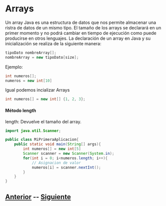 
# Arrays
Un array Java es una estructura de datos que nos permite almacenar una ristra de datos de un mismo tipo. El tamaño de los arrays se declarará en un primer momento y no podrá cambiar en tiempo de ejecución como puede producirse en otros lenguajes. La declaración de un array en Java y su inicialización se realiza de la siguiente manera:
```java
tipoDato nombreArray[];
nombreArray = new tipoDato[size];
```

Ejemplo:
```java
int numeros[];
numeros = new int[10]
```

Igual podemos incializar Arrays
```java
int numeros[] = new int[] {1, 2, 3};
```
#### Método length
length: Devuelve el tamaño del array.

```java
import java.util.Scanner;

public class MiPrimeraAplicacion{
	public static void main(String[] args){
		int numeros[] = new int[5]
		Scanner scanner = new Scanner(System.in);
		for(int i = 0; i<numeros.length; i++){
			// Asignacion de valor
			numeros[i] = scanner.nextInt();
		}
	}
}
```
## [Anterior](page6.md)  --  [Siguiente](page8.md)